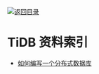 [![返回目录](https://parg.co/UGo)](https://parg.co/b4z) 


 


 


 



# TiDB 资料索引
- [如何编写一个分布式数据库](http://studygolang.com/articles/4860)